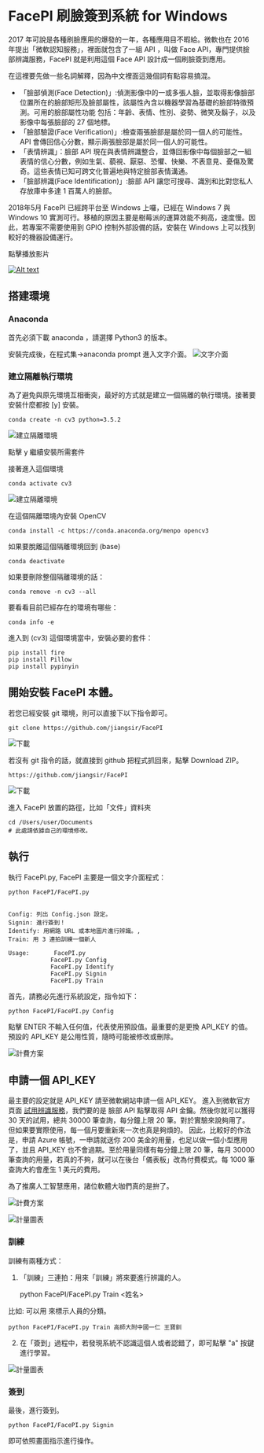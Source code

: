 FacePI 刷臉簽到系統 for Windows
====================

2017 年可說是各種刷臉應用的爆發的一年，各種應用目不暇給。微軟也在 2016 年提出「微軟認知服務」，裡面就包含了一組 API ，叫做 Face API，專門提供臉部辨識服務，FacePI 就是利用這個 Face API 設計成一個刷臉簽到應用。

在這裡要先做一些名詞解釋，因為中文裡面這幾個詞有點容易搞混。
* 「臉部偵測(Face Detection)」:偵測影像中的一或多張人臉，並取得影像臉部位置所在的臉部矩形及臉部屬性，該屬性內含以機器學習為基礎的臉部特徵預測。可用的臉部屬性功能 包括：年齡、表情、性別、姿勢、微笑及鬍子，以及影像中每張臉部的 27 個地標。
* 「臉部驗證(Face Verification)」:檢查兩張臉部是屬於同一個人的可能性。API 會傳回信心分數，顯示兩張臉部是屬於同一個人的可能性。
* 「表情辨識」：臉部 API 現在與表情辨識整合，並傳回影像中每個臉部之一組表情的信心分數，例如生氣、藐視、厭惡、恐懼、快樂、不表意見、憂傷及驚奇。這些表情已知可跨文化普遍地與特定臉部表情溝通。
* 「臉部辨識(Face Identification)」:臉部 API 讓您可搜尋、識別和比對您私人存放庫中多達 1 百萬人的臉部。

2018年5月 FacePI 已經跨平台至 Windows 上囉，已經在 Windows 7 與 Windows 10 實測可行。移植的原因主要是樹莓派的運算效能不夠高，速度慢。因此，若專案不需要使用到 GPIO 控制外部設備的話，安裝在 Windows 上可以找到較好的機器設備運行。

點擊播放影片

[![Alt text](https://i.ytimg.com/vi/ORVNkod06pU/hqdefault.jpg)](https://youtu.be/ORVNkod06pU)


## 搭建環境

### Anaconda
首先必須下載 anaconda ，請選擇 Python3 的版本。

安裝完成後，在程式集->anaconda prompt 進入文字介面。
![文字介面](data/prompt.PNG)

### 建立隔離執行環境
為了避免與原先環境互相衝突，最好的方式就是建立一個隔離的執行環境。接著要安裝什麼都按 [y] 安裝。
    
    conda create -n cv3 python=3.5.2

![建立隔離環境](data/createCV3.PNG)

點擊 y 繼續安裝所需套件

接著進入這個環境

    conda activate cv3

![建立隔離環境](data/cv3.PNG)

在這個隔離環境內安裝 OpenCV

    conda install -c https://conda.anaconda.org/menpo opencv3

如果要脫離這個隔離環境回到 (base)

    conda deactivate

如果要刪除整個隔離環境的話：

    conda remove -n cv3 --all

要看看目前已經存在的環境有哪些：

    conda info -e

進入到 (cv3) 這個環境當中，安裝必要的套件：

    pip install fire 
    pip install Pillow 
    pip install pypinyin

## 開始安裝 FacePI 本體。

若您已經安裝 git 環境，則可以直接下以下指令即可。

    git clone https://github.com/jiangsir/FacePI

![下載](data/gitclone.PNG)


若沒有 git 指令的話，就直接到 github 把程式抓回來，點擊 Download ZIP。

    https://github.com/jiangsir/FacePI

![下載](data/download.PNG)

進入 FacePI 放置的路徑，比如「文件」資料夾

    cd /Users/user/Documents
    # 此處請依據自己的環境修改。 
    


## 執行
執行 FacePI.py, FacePI 主要是一個文字介面程式：


    python FacePI/FacePI.py


    Config: 列出 Config.json 設定。
    Signin: 進行簽到！
    Identify: 用網路 URL 或本地圖片進行辨識。,
    Train: 用 3 連拍訓練一個新人

    Usage:       FacePI.py 
                FacePI.py Config
                FacePI.py Identify
                FacePI.py Signin
                FacePI.py Train


首先，請務必先進行系統設定，指令如下：

    python FacePI/FacePI.py Config

點擊 ENTER 不輸入任何值，代表使用預設值。最重要的是更換 API_KEY 的值。預設的 API_KEY 是公用性質，隨時可能被修改或刪除。

![計費方案](data/config.PNG)


## 申請一個 API_KEY

最主要的設定就是 API_KEY 請至微軟網站申請一個 API_KEY。
進入到微軟官方頁面 [試用辨識服務](https://azure.microsoft.com/zh-tw/try/cognitive-services/?api=face-api)，我們要的是 臉部 API 點擊取得 API 金鑰。然後你就可以獲得 30 天的試用，總共 30000 筆查詢，每分鐘上限 20 筆。對於實驗來說夠用了。但如果要實際使用，每一個月要重新來一次也真是夠煩的。
因此，比較好的作法是，申請 Azure 帳號，一申請就送你 200 美金的用量，也足以做一個小型應用了，並且 API_KEY 也不會過期。至於用量同樣有每分鐘上限 20 筆，每月 30000 筆查詢的用量，若真的不夠，就可以在後台「儀表板」改為付費模式。每 1000 筆查詢大約會產生 1 美元的費用。

為了推廣人工智慧應用，諸位軟體大咖們真的是拚了。


![計費方案](data/F0S0.png)


![計量圖表](data/jiliang.png)

### 訓練
訓練有兩種方式：
1. 「訓練」三連拍：用來「訓練」將來要進行辨識的人。

    python FacePI/FacePI.py Train <userData> <姓名>

比如: 可以用 <userData> 來標示人員的分類。

    python FacePI/FacePI.py Train 高師大附中國一仁 王寶釧

2. 在「簽到」過程中，若發現系統不認識這個人或者認錯了，即可點擊 "a" 按鍵進行學習。

![計量圖表](data/addperson.PNG)


### 簽到
最後，進行簽到。

    python FacePI/FacePI.py Signin

即可依照畫面指示進行操作。

